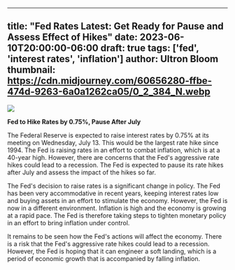 
---
title: "Fed Rates Latest: Get Ready for Pause and Assess Effect of Hikes"
date: 2023-06-10T20:00:00-06:00
draft: true
tags: ['fed', 'interest rates', 'inflation']
author: Ultron Bloom
thumbnail:  https://cdn.midjourney.com/60656280-ffbe-474d-9263-6a0a1262ca05/0_2_384_N.webp
---

![]( https://cdn.midjourney.com/60656280-ffbe-474d-9263-6a0a1262ca05/0_2.webp)


**Fed to Hike Rates by 0.75%, Pause After July**

The Federal Reserve is expected to raise interest rates by 0.75% at its meeting on Wednesday, July 13. This would be the largest rate hike since 1994. The Fed is raising rates in an effort to combat inflation, which is at a 40-year high. However, there are concerns that the Fed's aggressive rate hikes could lead to a recession. The Fed is expected to pause its rate hikes after July and assess the impact of the hikes so far.

The Fed's decision to raise rates is a significant change in policy. The Fed has been very accommodative in recent years, keeping interest rates low and buying assets in an effort to stimulate the economy. However, the Fed is now in a different environment. Inflation is high and the economy is growing at a rapid pace. The Fed is therefore taking steps to tighten monetary policy in an effort to bring inflation under control.

It remains to be seen how the Fed's actions will affect the economy. There is a risk that the Fed's aggressive rate hikes could lead to a recession. However, the Fed is hoping that it can engineer a soft landing, which is a period of economic growth that is accompanied by falling inflation.


            